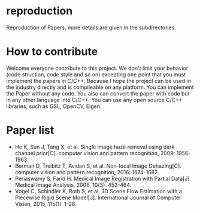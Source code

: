 # reproduction
Reproduction of Papers, more details are given in the subdirectories.

# How to contribute
Welcome everyone contribute to this project. We don't limit your behavior (code struction, code style and so on) excepting one point that you must implement the papers in C/C++. Because I hope the project can be used in the industry directly and is compileable on any platform. You can implement the Paper without any code. You also can convert the paper with code but in any other language into C/C++. You can use any open source C/C++ libraries, such as GSL, OpenCV, Eigen.

# Paper list

* He K, Sun J, Tang X, et al. Single image haze removal using dark channel prior[C]. computer vision and pattern recognition, 2009: 1956-1963.
* Berman D, Treibitz T, Avidan S, et al. Non-local Image Dehazing[C]. computer vision and pattern recognition, 2016: 1674-1682.
* Periaswamy S, Farid H. Medical Image Registration with Partial Data[J]. Medical Image Analysis, 2006, 10(3): 452-464.
* Vogel C, Schindler K, Roth S, et al. 3D Scene Flow Estimation with a Piecewise Rigid Scene Model[J]. International Journal of Computer Vision, 2015, 115(1): 1-28.
